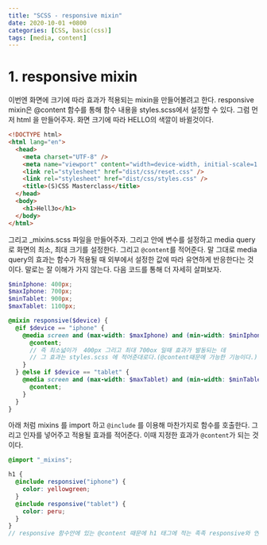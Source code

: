 ```yaml
---
title: "SCSS - responsive mixin"
date: 2020-10-01 +0800
categories: [CSS, basic(css)]
tags: [media, content]
---
```


# 1. responsive mixin

이번엔 화면에 크기에 따라 효과가 적용되는 mixin을 만들어볼려고 한다. responsive mixin은 @content 함수를 통해 함수 내용을 styles.scss에서 설정할 수 있다. 그럼 먼저 html 을 만들어주자. 화면 크기에 따라 HELLO의 색깔이 바뀔것이다.

```html
<!DOCTYPE html>
<html lang="en">
  <head>
    <meta charset="UTF-8" />
    <meta name="viewport" content="width=device-width, initial-scale=1.0" />
    <link rel="stylesheet" href="dist/css/reset.css" />
    <link rel="stylesheet" href="dist/css/styles.css" />
    <title>(S)CSS Masterclass</title>
  </head>
  <body>
    <h1>Hell3o</h1>
  </body>
</html>
```

그리고 \_mixins.scss 파일을 만들어주자. 그리고 안에 변수를 설정하고 media query로 화면의 최소, 최대 크기를 설정한다. 그리고 `@content`를 적어준다. 말 그대로 media query의 효과는 함수가 적용될 때 외부에서 설정한 값에 따라 유연하게 반응한다는 것이다. 말로는 잘 이해가 가지 않는다. 다음 코드를 통해 더 자세히 살펴보자.

```scss
$minIphone: 400px;
$maxIphone: 700px;
$minTablet: 900px;
$maxTablet: 1100px;

@mixin responsive($device) {
  @if $device == "iphone" {
    @media screen and (max-width: $maxIphone) and (min-width: $minIphone) {
      @content;
      // 즉 최소넓이가  400px 그리고 최대 700ox 일때 효과가 발동되는 데
      // 그 효과는 styles.scss 에 적어준대로다.(@content때문에 가능한 기능이다.)
    }
  } @else if $device == "tablet" {
    @media screen and (max-width: $maxTablet) and (min-width: $minTablet) {
      @content;
    }
  }
}
```

아래 처럼 mixins 를 import 하고 `@include` 를 이용해 마찬가지로 함수를 호출한다. 그리고 인자를 넣어주고 적용될 효과를 적어준다. 이때 지정한 효과가 `@content`가 되는 것이다.

```scss
@import "_mixins";

h1 {
  @include responsive("iphone") {
    color: yellowgreen;
  }
  @include responsive("tablet") {
    color: peru;
  }
}
// responsive 함수안에 있는 @content 때문에 h1 태그에 적는 족족 responsive와 연동되어 함께 효과가 나타난다.
```
